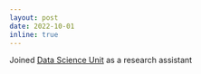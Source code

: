 ```yaml
---
layout: post
date: 2022-10-01
inline: true
---
```


Joined [Data Science Unit](https://web.inf.ed.ac.uk/data-science-unit) as a research assistant
